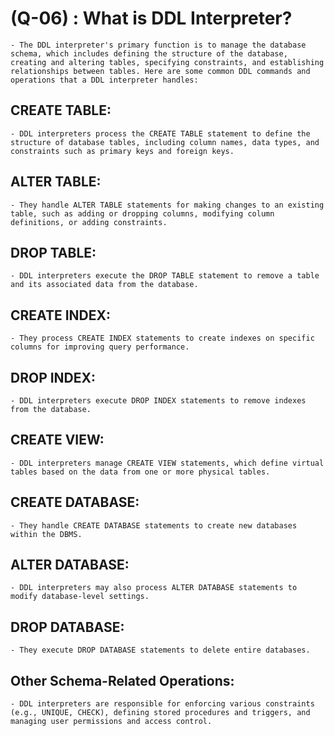 # (Q-06) : What is DDL Interpreter?

    - The DDL interpreter's primary function is to manage the database schema, which includes defining the structure of the database, creating and altering tables, specifying constraints, and establishing relationships between tables. Here are some common DDL commands and operations that a DDL interpreter handles:

## CREATE TABLE:

    - DDL interpreters process the CREATE TABLE statement to define the structure of database tables, including column names, data types, and constraints such as primary keys and foreign keys.

## ALTER TABLE:

    - They handle ALTER TABLE statements for making changes to an existing table, such as adding or dropping columns, modifying column definitions, or adding constraints.

## DROP TABLE:

    - DDL interpreters execute the DROP TABLE statement to remove a table and its associated data from the database.

## CREATE INDEX:

    - They process CREATE INDEX statements to create indexes on specific columns for improving query performance.

## DROP INDEX:

    - DDL interpreters execute DROP INDEX statements to remove indexes from the database.

## CREATE VIEW:

    - DDL interpreters manage CREATE VIEW statements, which define virtual tables based on the data from one or more physical tables.

## CREATE DATABASE:

    - They handle CREATE DATABASE statements to create new databases within the DBMS.

## ALTER DATABASE:

    - DDL interpreters may also process ALTER DATABASE statements to modify database-level settings.

## DROP DATABASE:

    - They execute DROP DATABASE statements to delete entire databases.

## Other Schema-Related Operations:

    - DDL interpreters are responsible for enforcing various constraints (e.g., UNIQUE, CHECK), defining stored procedures and triggers, and managing user permissions and access control.
